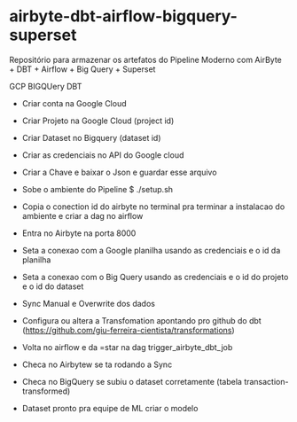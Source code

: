 # airbyte-dbt-airflow-bigquery-superset
Repositório para armazenar os artefatos do Pipeline Moderno com AirByte + DBT + Airflow + Big Query + Superset

GCP
BIGQUery
DBT

- Criar conta na Google Cloud
- Criar Projeto na Google Cloud (project id)
- Criar Dataset no Bigquery (dataset id)
- Criar as credenciais no API do Google cloud
- Criar a Chave e baixar o Json e guardar esse arquivo

- Sobe o ambiente do Pipeline
    $ ./setup.sh

- Copia o conection id do airbyte no terminal pra terminar a instalacao do ambiente e criar a dag no airflow

- Entra no Airbyte na porta 8000
- Seta a conexao com a Google planilha usando as credenciais e o id da planilha
- Seta a conexao com o Big Query usando as credenciais e o id do projeto e o id do dataset
- Sync Manual e Overwrite dos dados 
- Configura ou altera a Transfomation apontando pro github do dbt (https://github.com/giu-ferreira-cientista/transformations)
- Volta no airflow e da =star na dag trigger_airbyte_dbt_job
- Checa no Airbytew se ta rodando a Sync
- Checa no BigQuery se subiu o dataset corretamente (tabela transaction-transformed)

* Dataset pronto pra equipe de ML criar o modelo

